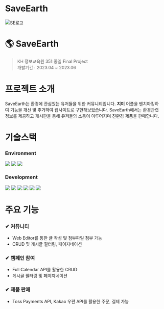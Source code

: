 # SaveEarth

![SE로고](https://github.com/SaveEarthi6/SaveEarth/assets/120368353/99956219-ce51-4a14-96b1-8646b2f67c35)

# 🌎 SaveEarth
>KH 정보교육원 351 종일 Final Project <br>
>개발기간 : 2023.04 ~ 2023.06 <br>

# 프로젝트 소개
SaveEarth는 환경에 관심있는 유저들을 위한 커뮤니티입니다. __지미__ 어플을 벤치마킹하여 기능을 개선 및 추가하여 웹사이트로 구현해보았습니다. SaveEarth에서는 환경관련 정보를 제공하고 게시판을 통해 유저들의 소통이 이루어지며 친환경 제품을 판매합니다. <br>

# 기술스택
### Environment
<img src="https://img.shields.io/badge/spring-6DB33F?style=for-the-badge&logo=spring&logoColor=white"> <img src="https://img.shields.io/badge/oracle-F80000?style=for-the-badge&logo=oracle&logoColor=white"> 
<img src="https://img.shields.io/badge/github-181717?style=for-the-badge&logo=github&logoColor=white">

### Development
<img src="https://img.shields.io/badge/java-007396?style=for-the-badge&logo=java&logoColor=white"> <img src="https://img.shields.io/badge/html5-E34F26?style=for-the-badge&logo=html5&logoColor=white"> 
<img src="https://img.shields.io/badge/css-1572B6?style=for-the-badge&logo=css3&logoColor=white"> 
<img src="https://img.shields.io/badge/javascript-F7DF1E?style=for-the-badge&logo=javascript&logoColor=black"> 
<img src="https://img.shields.io/badge/jquery-0769AD?style=for-the-badge&logo=jquery&logoColor=white">
<img src="https://img.shields.io/badge/bootstrap-7952B3?style=for-the-badge&logo=bootstrap&logoColor=white">

# 주요 기능
### ✔ 커뮤니티
- Web Editor를 통한 글 작성 및 첨부파일 첨부 가능
- CRUD 및 게시글 필터링, 페이지네이션
### ✔ 캠페인 참여
- Full Calendar API를 활용한 CRUD
- 게시글 필터링 및 페이지네이션
### ✔ 제품 판매
- Toss Payments API, Kakao 우편 API를 활용한 주문, 결제 가능
